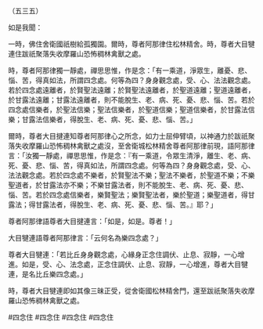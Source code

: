 （五三五）

如是我聞：

一時，佛住舍衛國祇樹給孤獨園。爾時，尊者阿那律住松林精舍。時，尊者大目犍連住跋祇聚落失收摩羅山恐怖稠林禽獸之處。

時，尊者阿那律獨一靜處，禪思思惟，作是念：「有一乘道，淨眾生，離憂、悲、惱、苦，得真如法，所謂四念處。何等為四？身身觀念處，受、心、法法觀念處。若於四念處遠離者，於賢聖法遠離；於賢聖法遠離者，於聖道遠離；聖道遠離者，於甘露法遠離；甘露法遠離者，則不能脫生、老、病、死、憂、悲、惱、苦。若於四念處信樂者，於聖法信樂；聖法信樂者，於聖道信樂；聖道信樂者，於甘露法信樂；甘露法信樂者，得脫生、老、病、死、憂、悲、惱、苦。」

爾時，尊者大目揵連知尊者阿那律心之所念，如力士屈伸臂頃，以神通力於跋祇聚落失收摩羅山恐怖稠林禽獸之處沒，至舍衛城松林精舍尊者阿那律前現，語阿那律言：「汝獨一靜處，禪思思惟，作是念：『有一乘道，令眾生清淨，離生、老、病、死、憂、悲、惱、苦，得真如法，所謂四念處。何等為四？身身觀念處，受、心、法法觀念處。若於四念處不樂者，於賢聖法不樂；聖法不樂者，於聖道不樂；不樂聖道者，於甘露法亦不樂；不樂甘露法者，則不能脫生、老、病、死、憂、悲、惱、苦。若於四念處信樂者，樂賢聖法；樂賢聖法者，樂於聖道；樂聖道者，得甘露法；得甘露法者，得脫生、老、病、死、憂、悲、惱、苦。』耶？」

尊者阿那律語尊者大目揵連言：「如是，如是。尊者！」

大目犍連語尊者阿那律言：「云何名為樂四念處？」

尊者大目犍連：「若比丘身身觀念處，心緣身正念住調伏、止息、寂靜，一心增進。如是，受、心、法念處，正念住調伏、止息、寂靜，一心增進，尊者大目犍連，是名比丘樂四念處。」

時，尊者大目犍連即如其像三昧正受，從舍衛國松林精舍門，還至跋祇聚落失收摩羅山恐怖稠林禽獸之處。









#四念住
#四念住
#四念住
#四念住
